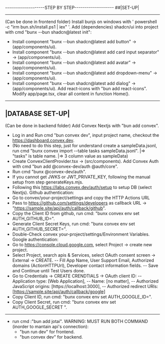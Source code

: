 --------------------STEP BY STEP--------------------
##|SET-UP|

---

(Can be done in frontend folder)
Install bunjs on windows with ' powershell -c "irm bun.sh/install.ps1 | iex" '.
Add (dependencies) shadcn/ui into project with cmd "bunx --bun shadcn@latest init":

- Install component "bunx --bun shadcn@latest add button" -> (app/components/ui).
- Install component "bunx --bun shadcn@latest add card input separator" -> (app/components/ui).
- Install component "bunx --bun shadcn@latest add avatar" -> (app/components/ui).
- Install component "bunx --bun shadcn@latest add dropdown-menu" -> (app/components/ui).
- Install component "bunx --bun shadcn@latest add dialog" -> (app/components/ui).
  Add react-icons with "bun add react-icons".
  Modify app/page.tsx, clear all content in function Home().

---

## |DATABASE SET-UP|

(Can be done in backend folder)
Add Convex Nextjs with "bun add convex".

- Log in and Run cmd "bun convex dev", input project name, checkout the https://dashboard.convex.dev.
- (No need to do this step, just for understand
  create a sampleData.jsonl, run cmd "bunx convex import --table tasks sampleData.jsonl".
  |=> "tasks" is table name.
  |=> 3 column value as sampleData)
- Create ConvexClientProvider.tsx -> (src/components).
  Add Convex Auth with cmd "bun add @convex-dev/auth @auth/core".
- Run cmd "bunx @convex-dev/auth".
- If you cannot get JWKS or JWT_PRIVATE_KEY, following the manual setup from step generateKeys.mjs.
- Following this https://labs.convex.dev/auth/setup to setup DB (select Nextjs).
  Github authentication:
- Go to convex/your-project/settings and copy the HTTP Actions URL
- Pass to https://github.com/settings/developers as callback URL -> "https://sample.site/api/auth/callback/github".
- Copy the Client ID from github, run cmd: "bunx convex env set AUTH_GITHUB_ID=<gitClientID>".
- Generate Client Secret Keys, run cmd: "bunx convex env set AUTH_GITHUB_SECRET=<cliSeKey>".
- Double-Check convex your-project/settings/Environment Variables.
  Google authentication:
- Go to https://console.cloud.google.com, select Project -> create new project.
- Select Project, search apis & Services, select OAuth consent screen -> External -> CREATE.
  -- Fill App Name, User Support Email, Authorized domains (ActionHTTPUrl), Developer contact information fields.
  -- Save and Continue until Test Users done.
- Go to Credentials -> CREATE CRENDTIALS -> OAuth client ID:
  -- Application type: [Web Application],
  -- Name: [no matter],
  -- Authorized JavaScript origins: [https://localhost:3000],
  -- Authorized redirect URIs: [https://sample.site/api/auth/callback/google]
- Copy Client ID, run cmd: "bunx convex env set AUTH_GOOGLE_ID=<clientID>".
- Copy Client Secret, run cmd: "bunx convex env set AUTH_GOOGLE_SECRET <cliSe>".

---

- run cmd :"bun add jotai".
  WARNING: MUST RUN BOTH COMMAND (inorder to mantain api's connection):
  - "bun run dev" for frontend.
  - "bun convex dev" for backend.

